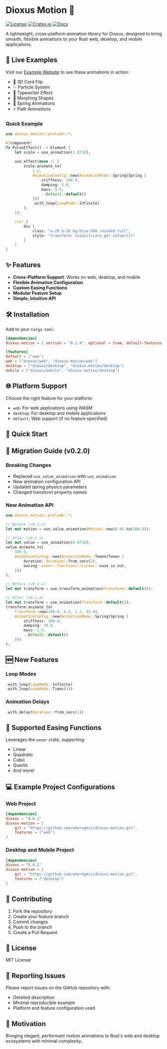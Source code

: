 # Dioxus Motion 🚀

[![License](https://img.shields.io/badge/license-MIT-blue.svg)](https://github.com/wheregmis/dioxus-motion/blob/main/LICENSE)
[![Crates.io](https://img.shields.io/crates/v/dioxus-motion.svg)](https://crates.io/crates/dioxus-motion)
[![Docs](https://docs.rs/dioxus-motion/badge.svg)](https://docs.rs/dioxus-motion/0.1.4/dioxus_motion/)

A lightweight, cross-platform animation library for Dioxus, designed to bring smooth, flexible animations to your Rust web, desktop, and mobile applications.

## 🎯 Live Examples

Visit our [Example Website](https://wheregmis.github.io/dioxus-motion/) to see these animations in action:

- 🎲 3D Card Flip
- ✨ Particle System
- 📝 Typewriter Effect
- 🔄 Morphing Shapes
- 💫 Spring Animations
- ⚡ Path Animations

### Quick Example

```rust
use dioxus_motion::prelude::*;

#[component]
fn PulseEffect() -> Element {
    let scale = use_animation(1.0f32);
    
    use_effect(move || {
        scale.animate_to(
            1.2,
            AnimationConfig::new(AnimationMode::Spring(Spring {
                stiffness: 100.0,
                damping: 5.0,
                mass: 0.5,
                ..Default::default()
            }))
            .with_loop(LoopMode::Infinite)
        );
    });

    rsx! {
        div {
            class: "w-20 h-20 bg-blue-500 rounded-full",
            style: "transform: scale({scale.get_value()})"
        }
    }
}
```

## ✨ Features

- **Cross-Platform Support**: Works on web, desktop, and mobile
- **Flexible Animation Configuration**
- **Custom Easing Functions**
- **Modular Feature Setup**
- **Simple, Intuitive API**

## 🛠 Installation

Add to your `Cargo.toml`:

```toml
[dependencies]
dioxus-motion = { version = "0.1.4", optional = true, default-features = false }

[features]
default = ["web"]
web = ["dioxus/web", "dioxus-motion/web"]
desktop = ["dioxus/desktop", "dioxus-motion/desktop"]
mobile = ["dioxus/mobile", "dioxus-motion/desktop"]
```

## 🌐 Platform Support

Choose the right feature for your platform:

- `web`: For web applications using WASM
- `desktop`: For desktop and mobile applications
- `default`: Web support (if no feature specified)

## 🚀 Quick Start

## 🔄 Migration Guide (v0.2.0)

### Breaking Changes
- Replaced `use_value_animation` with `use_animation`
- New animation configuration API
- Updated spring physics parameters
- Changed transform property names

### New Animation API
```rust
use dioxus_motion::prelude::*;

// Before (v0.1.x)
let mut motion = use_value_animation(Motion::new(0.0).to(100.0));

// After (v0.2.x)
let mut value = use_animation(0.0f32);
value.animate_to(
    100.0,
    AnimationConfig::new(AnimationMode::Tween(Tween {
        duration: Duration::from_secs(2),
        easing: easer::functions::Linear::ease_in_out,
    }))
);

// Before (v0.1.x)
let mut transform = use_transform_animation(Transform::default());

// After (v0.2.x)
let mut transform = use_animation(Transform::default());
transform.animate_to(
    Transform::new(100.0, 0.0, 1.2, 45.0),
    AnimationConfig::new(AnimationMode::Spring(Spring {
        stiffness: 100.0,
        damping: 10.0,
        mass: 1.0,
        ..Default::default()
    }))
);
```

## 🆕 New Features
### Loop Modes
```rust
.with_loop(LoopMode::Infinite)
.with_loop(LoopMode::Times(3))
```
### Animation Delays
```rust
.with_delay(Duration::from_secs(1))
```


## 🌈 Supported Easing Functions

Leverages the `easer` crate, supporting:
- Linear
- Quadratic
- Cubic
- Quartic
- And more!

## 💻 Example Project Configurations

### Web Project
```toml
[dependencies]
dioxus = "0.6.1"
dioxus-motion = { 
    git = "https://github.com/wheregmis/dioxus-motion.git", 
    features = ["web"] 
}
```

### Desktop and Mobile Project
```toml
[dependencies]
dioxus = "0.6.1"
dioxus-motion = { 
    git = "https://github.com/wheregmis/dioxus-motion.git", 
    features = ["desktop"] 
}
```

## 🤝 Contributing

1. Fork the repository
2. Create your feature branch
3. Commit changes
4. Push to the branch
5. Create a Pull Request

## 📄 License

MIT License

## 🐞 Reporting Issues

Please report issues on the GitHub repository with:
- Detailed description
- Minimal reproducible example
- Platform and feature configuration used

## 🌟 Motivation

Bringing elegant, performant motion animations to Rust's web and desktop ecosystems with minimal complexity.